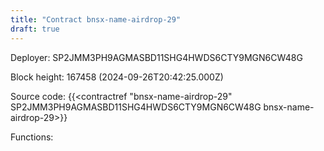 ```yaml
---
title: "Contract bnsx-name-airdrop-29"
draft: true
---
```

Deployer: SP2JMM3PH9AGMASBD11SHG4HWDS6CTY9MGN6CW48G


 



Block height: 167458 (2024-09-26T20:42:25.000Z)

Source code: {{<contractref "bnsx-name-airdrop-29" SP2JMM3PH9AGMASBD11SHG4HWDS6CTY9MGN6CW48G bnsx-name-airdrop-29>}}

Functions:


